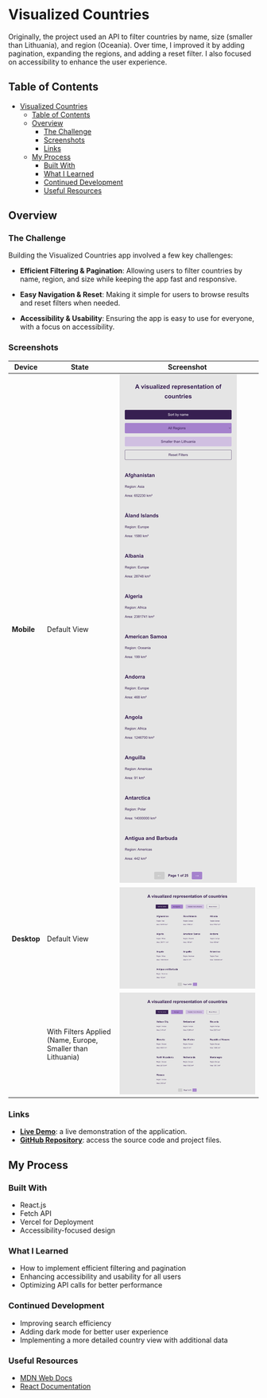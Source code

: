 # Visualized Countries

Originally, the project used an API to filter countries by name, size (smaller than Lithuania), and region (Oceania). Over time, I improved it by adding pagination, expanding the regions, and adding a reset filter. I also focused on accessibility to enhance the user experience.

## Table of Contents

- [Visualized Countries](#visualized-countries)
  - [Table of Contents](#table-of-contents)
  - [Overview](#overview)
    - [The Challenge](#the-challenge)
    - [Screenshots](#screenshots)
    - [Links](#links)
  - [My Process](#my-process)
    - [Built With](#built-with)
    - [What I Learned](#what-i-learned)
    - [Continued Development](#continued-development)
    - [Useful Resources](#useful-resources)

## Overview

### The Challenge

Building the Visualized Countries app involved a few key challenges:

- **Efficient Filtering & Pagination**: Allowing users to filter countries by name, region, and size while keeping the app fast and responsive.
- **Easy Navigation & Reset**: Making it simple for users to browse results and reset filters when needed.

- **Accessibility & Usability**: Ensuring the app is easy to use for everyone, with a focus on accessibility.

### Screenshots

| Device      | State                                                       | Screenshot                                                                        |
| ----------- | ----------------------------------------------------------- | --------------------------------------------------------------------------------- |
| **Mobile**  | Default View                                                | ![Mobile Default](public/assets/screenshots/mobile-default-screenshot.png)        |
| **Desktop** | Default View                                                | ![Desktop Default](public/assets/screenshots/desktop-default-screenshot.png)      |
|             | With Filters Applied (Name, Europe, Smaller than Lithuania) | ![Desktop Filters Applied](public/assets/screenshots/desktop-filters-applied.png) |

### Links

- **[Live Demo](https://visualized-countries-app.vercel.app/)**: a live demonstration of the application.
- **[GitHub Repository](https://github.com/Doileo/visualized-countries-app)**: access the source code and project files.

## My Process

### Built With

- React.js
- Fetch API
- Vercel for Deployment
- Accessibility-focused design

### What I Learned

- How to implement efficient filtering and pagination
- Enhancing accessibility and usability for all users
- Optimizing API calls for better performance

### Continued Development

- Improving search efficiency
- Adding dark mode for better user experience
- Implementing a more detailed country view with additional data

### Useful Resources

- [MDN Web Docs](https://developer.mozilla.org/)
- [React Documentation](https://reactjs.org/docs/)
